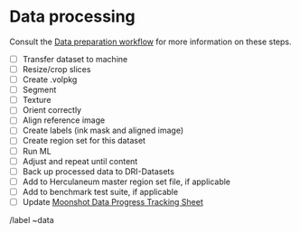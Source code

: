 # Data processing

Consult the [Data preparation workflow](https://code.cs.uky.edu/seales-research/ink-id/-/wikis/Data-preparation-workflow) for more information on these steps.

- [ ] Transfer dataset to machine
- [ ] Resize/crop slices
- [ ] Create .volpkg
- [ ] Segment
- [ ] Texture
- [ ] Orient correctly
- [ ] Align reference image
- [ ] Create labels (ink mask and aligned image)
- [ ] Create region set for this dataset
- [ ] Run ML
- [ ] Adjust and repeat until content
- [ ] Back up processed data to DRI-Datasets
- [ ] Add to Herculaneum master region set file, if applicable
- [ ] Add to benchmark test suite, if applicable 
- [ ] Update [Moonshot Data Progress Tracking Sheet](https://docs.google.com/spreadsheets/d/16s8GkQ74w5fmp6d1MwYGtmcf26gk9PjrD_ldManLhKw/edit#gid=0)

/label ~data